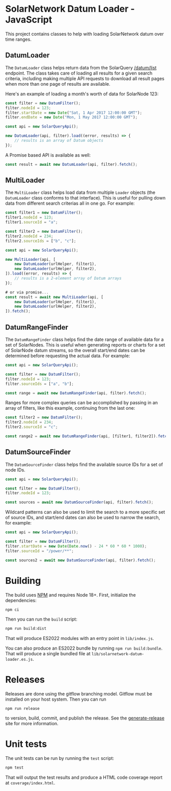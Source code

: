 # SolarNetwork Datum Loader - JavaScript

This project contains classes to help with loading SolarNetwork datum over time ranges.

## DatumLoader

The `DatumLoader` class helps return data from the SolarQuery [/datum/list][datum-list]
endpoint. The class takes care of loading all results for a given search criteria,
including making multiple API requests to download all result pages when more than
one page of results are available.

Here's an example of loading a month's worth of data for SolarNode 123:

```js
const filter = new DatumFilter();
filter.nodeId = 123;
filter.startDate = new Date("Sat, 1 Apr 2017 12:00:00 GMT");
filter.endDate = new Date("Mon, 1 May 2017 12:00:00 GMT");

const api = new SolarQueryApi();

new DatumLoader(api, filter).load((error, results) => {
	// results is an array of Datum objects
});
```

A Promise based API is available as well:

```js
const result = await new DatumLoader(api, filter).fetch();
```

## MultiLoader

The `MultiLoader` class helps load data from multiple `Loader` objects (the
`DatumLoader` class conforms to that interface). This is useful for pulling
down data from different search criterias all in one go. For example:

```js
const filter1 = new DatumFilter();
filter1.nodeId = 123;
filter1.sourceId = "a";

const filter2 = new DatumFilter();
filter2.nodeId = 234;
filter2.sourceIds = ["b", "c"];

const api = new SolarQueryApi();

new MultiLoader(api, [
	new DatumLoader(urlHelper, filter1),
	new DatumLoader(urlHelper, filter2),
]).load((error, results) => {
	// results is a 2-element array of Datum arrays
});

# or via promise...
const result = await new MultiLoader(api, [
	new DatumLoader(urlHelper, filter1),
	new DatumLoader(urlHelper, filter2),
]).fetch();
```

## DatumRangeFinder

The `DatumRangeFinder` class helps find the date range of available data for a set of
SolarNodes. This is useful when generating reports or charts for a set of SolarNode datum
streams, so the overall start/end dates can be determined before requesting the actual data.
For example:

```js
const api = new SolarQueryApi();

const filter = new DatumFilter();
filter.nodeId = 123;
filter.sourceIds = ["a", "b"];

const range = await new DatumRangeFinder(api, filter).fetch();
```

Ranges for more complex queries can be accomplished by passing in an array of filters,
like this example, continuing from the last one:

```js
const filter2 = new DatumFilter();
filter2.nodeId = 234;
filter2.sourceId = "c";

const range2 = await new DatumRangeFinder(api, [filter1, filter2]).fetch();
```

## DatumSourceFinder

The `DatumSourceFinder` class helps find the available source IDs for a set of node IDs.

```js
const api = new SolarQueryApi();

const filter = new DatumFilter();
filter.nodeId = 123;

const sources = await new DatumSourceFinder(api, filter).fetch();
```

Wildcard patterns can also be used to limit the search to a more specific set of source IDs,
and start/end dates can also be used to narrow the search, for example:

```js
const api = new SolarQueryApi();

const filter = new DatumFilter();
filter.startDate = new Date(Date.now() - 24 * 60 * 60 * 1000);
filter.sourceId = "/power/**";

const sources2 = await new DatumSourceFinder(api, filter).fetch();
```

# Building

The build uses [NPM][npm] and requires Node 18+. First, initialize the dependencies:

```sh
npm ci
```

Then you can run the `build` script:

```sh
npm run build:dist
```

That will produce ES2022 modules with an entry point in `lib/index.js`.

You can also produce an ES2022 bundle by running `npm run build:bundle`. That will produce a single
bundled file at `lib/solarnetwork-datum-loader.es.js`.

# Releases

Releases are done using the gitflow branching model. Gitflow must be installed on your host system.
Then you can run

```shell
npm run release
```

to version, build, commit, and publish the release. See the [generate-release][generate-release]
site for more information.

# Unit tests

The unit tests can be run by running the `test` script:

```sh
npm test
```

That will output the test results and produce a HTML code coverage report at `coverage/index.html`.

[datum-list]: https://github.com/SolarNetwork/solarnetwork/wiki/SolarQuery-API#datum-list
[generate-release]: https://github.com/mrkmg/node-generate-release
[npm]: https://www.npmjs.com/
